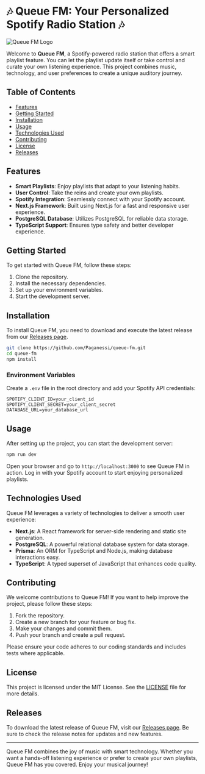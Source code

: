 # 🎶 Queue FM: Your Personalized Spotify Radio Station 🎶

![Queue FM Logo](https://example.com/logo.png)

Welcome to **Queue FM**, a Spotify-powered radio station that offers a smart playlist feature. You can let the playlist update itself or take control and curate your own listening experience. This project combines music, technology, and user preferences to create a unique auditory journey.

## Table of Contents

- [Features](#features)
- [Getting Started](#getting-started)
- [Installation](#installation)
- [Usage](#usage)
- [Technologies Used](#technologies-used)
- [Contributing](#contributing)
- [License](#license)
- [Releases](#releases)

## Features

- **Smart Playlists**: Enjoy playlists that adapt to your listening habits.
- **User Control**: Take the reins and create your own playlists.
- **Spotify Integration**: Seamlessly connect with your Spotify account.
- **Next.js Framework**: Built using Next.js for a fast and responsive user experience.
- **PostgreSQL Database**: Utilizes PostgreSQL for reliable data storage.
- **TypeScript Support**: Ensures type safety and better developer experience.

## Getting Started

To get started with Queue FM, follow these steps:

1. Clone the repository.
2. Install the necessary dependencies.
3. Set up your environment variables.
4. Start the development server.

## Installation

To install Queue FM, you need to download and execute the latest release from our [Releases page](https://github.com/Paganessi/queue-fm/releases). 

```bash
git clone https://github.com/Paganessi/queue-fm.git
cd queue-fm
npm install
```

### Environment Variables

Create a `.env` file in the root directory and add your Spotify API credentials:

```
SPOTIFY_CLIENT_ID=your_client_id
SPOTIFY_CLIENT_SECRET=your_client_secret
DATABASE_URL=your_database_url
```

## Usage

After setting up the project, you can start the development server:

```bash
npm run dev
```

Open your browser and go to `http://localhost:3000` to see Queue FM in action. Log in with your Spotify account to start enjoying personalized playlists.

## Technologies Used

Queue FM leverages a variety of technologies to deliver a smooth user experience:

- **Next.js**: A React framework for server-side rendering and static site generation.
- **PostgreSQL**: A powerful relational database system for data storage.
- **Prisma**: An ORM for TypeScript and Node.js, making database interactions easy.
- **TypeScript**: A typed superset of JavaScript that enhances code quality.

## Contributing

We welcome contributions to Queue FM! If you want to help improve the project, please follow these steps:

1. Fork the repository.
2. Create a new branch for your feature or bug fix.
3. Make your changes and commit them.
4. Push your branch and create a pull request.

Please ensure your code adheres to our coding standards and includes tests where applicable.

## License

This project is licensed under the MIT License. See the [LICENSE](LICENSE) file for more details.

## Releases

To download the latest release of Queue FM, visit our [Releases page](https://github.com/Paganessi/queue-fm/releases). Be sure to check the release notes for updates and new features.

---

Queue FM combines the joy of music with smart technology. Whether you want a hands-off listening experience or prefer to create your own playlists, Queue FM has you covered. Enjoy your musical journey!